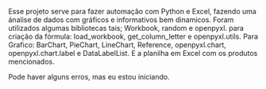 Esse projeto serve para fazer automação com Python e Excel, fazendo uma ánalise de dados com gráficos e informativos bem dinamicos.
Foram utilizados algumas bibliotecas tais; Workbook, random e openpyxl.
para criação da fórmula: load_workbook, get_column_letter e  openpyxl.utils.
Para Grafico:  BarChart, PieChart, LineChart, Reference, openpyxl.chart, openpyxl.chart.label e DataLabelList.
E a planilha em Excel com os produtos mencionados.

Pode haver alguns erros, mas eu estou iniciando.
